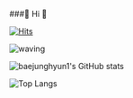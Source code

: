 ###👋 Hi  👋


[![Hits](https://hits.seeyoufarm.com/api/count/incr/badge.svg?url=https%3A%2F%2Fgithub.com%2Fbaejunghyun1%2Fhit-counter&count_bg=%237D19BE&title_bg=%23864E1E&icon=furrynetwork.svg&icon_color=%23F4F4F4&title=hits&edge_flat=false)](https://hits.seeyoufarm.com)


![waving](https://capsule-render.vercel.app/api?type=waving&height=200&text=Welcome!&fontAlign=80&fontAlignY=40&fontColor=4D377B&color=0:C2B280,100:B5651D)




![baejunghyun1's GitHub stats](https://github-readme-stats.vercel.app/api?username=baejunghyun1&hide=contribs,prs&show_icons=true&theme=graywhite)


![Top Langs](https://github-readme-stats.vercel.app/api/top-langs/?username=baejunghyun1\&layout=compact)
